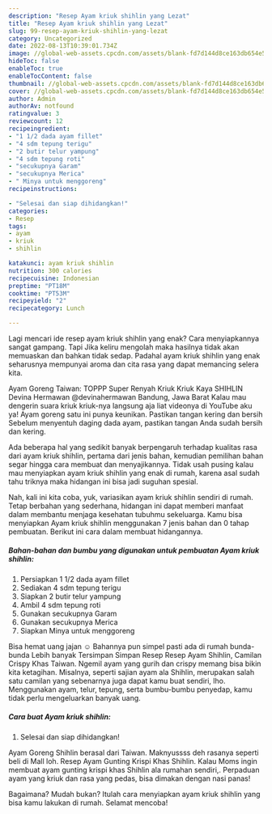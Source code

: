 ```yaml
---
description: "Resep Ayam kriuk shihlin yang Lezat"
title: "Resep Ayam kriuk shihlin yang Lezat"
slug: 99-resep-ayam-kriuk-shihlin-yang-lezat
category: Uncategorized
date: 2022-08-13T10:39:01.734Z
image: //global-web-assets.cpcdn.com/assets/blank-fd7d144d8ce163db654e5a02c40b08a2775adb7897d16e4062681dc7e1b2800f.png
hideToc: false
enableToc: true
enableTocContent: false
thumbnail: //global-web-assets.cpcdn.com/assets/blank-fd7d144d8ce163db654e5a02c40b08a2775adb7897d16e4062681dc7e1b2800f.png
cover: //global-web-assets.cpcdn.com/assets/blank-fd7d144d8ce163db654e5a02c40b08a2775adb7897d16e4062681dc7e1b2800f.png
author: Admin
authorAv: notfound
ratingvalue: 3
reviewcount: 12
recipeingredient:
- "1 1/2 dada ayam fillet"
- "4 sdm tepung terigu"
- "2 butir telur yampung"
- "4 sdm tepung roti"
- "secukupnya Garam"
- "secukupnya Merica"
- " Minya untuk menggoreng"
recipeinstructions:

- "Selesai dan siap dihidangkan!"
categories:
- Resep
tags:
- ayam
- kriuk
- shihlin

katakunci: ayam kriuk shihlin 
nutrition: 300 calories
recipecuisine: Indonesian
preptime: "PT18M"
cooktime: "PT53M"
recipeyield: "2"
recipecategory: Lunch

---
```



Lagi mencari ide resep ayam kriuk shihlin yang enak? Cara menyiapkannya sangat gampang. Tapi Jika keliru mengolah maka hasilnya tidak akan memuaskan dan bahkan tidak sedap. Padahal ayam kriuk shihlin yang enak seharusnya mempunyai aroma dan cita rasa yang dapat memancing selera kita.


Ayam Goreng Taiwan: TOPPP Super Renyah Kriuk Kriuk Kaya SHIHLIN Devina Hermawan @devinahermawan Bandung, Jawa Barat Kalau mau dengerin suara kriuk kriuk-nya langsung aja liat videonya di YouTube aku ya! Ayam goreng satu ini punya keunikan. Pastikan tangan kering dan bersih Sebelum menyentuh daging dada ayam, pastikan tangan Anda sudah bersih dan kering.

Ada beberapa hal yang sedikit banyak berpengaruh terhadap kualitas rasa dari ayam kriuk shihlin, pertama dari jenis bahan, kemudian pemilihan bahan segar hingga cara membuat dan menyajikannya. Tidak usah pusing kalau mau menyiapkan ayam kriuk shihlin yang enak di rumah, karena asal sudah tahu triknya maka hidangan ini bisa jadi suguhan spesial.


Nah, kali ini kita coba, yuk, variasikan ayam kriuk shihlin sendiri di rumah. Tetap berbahan yang sederhana, hidangan ini dapat memberi manfaat dalam membantu menjaga kesehatan tubuhmu sekeluarga. Kamu bisa menyiapkan Ayam kriuk shihlin menggunakan 7 jenis bahan dan 0 tahap pembuatan. Berikut ini cara dalam membuat hidangannya.

<!--inarticleads1-->

##### Bahan-bahan dan bumbu yang digunakan untuk pembuatan Ayam kriuk shihlin:

1. Persiapkan 1 1/2 dada ayam fillet
1. Sediakan 4 sdm tepung terigu
1. Siapkan 2 butir telur yampung
1. Ambil 4 sdm tepung roti
1. Gunakan secukupnya Garam
1. Gunakan secukupnya Merica
1. Siapkan  Minya untuk menggoreng


Bisa hemat uang jajan ☺️ Bahannya pun simpel pasti ada di rumah bunda-bunda Lebih banyak Tersimpan Simpan Resep Resep Ayam Shihlin, Camilan Crispy Khas Taiwan. Ngemil ayam yang gurih dan crispy memang bisa bikin kita ketagihan. Misalnya, seperti sajian ayam ala Shihlin, merupakan salah satu camilan yang sebenarnya juga dapat kamu buat sendiri, lho. Menggunakan ayam, telur, tepung, serta bumbu-bumbu penyedap, kamu tidak perlu mengeluarkan banyak uang. 

<!--inarticleads2-->

##### Cara buat Ayam kriuk shihlin:


1. Selesai dan siap dihidangkan!

Ayam Goreng Shihlin berasal dari Taiwan. Maknyussss deh rasanya seperti beli di Mall loh. Resep Ayam Gunting Krispi Khas Shihlin. Kalau Moms ingin membuat ayam gunting krispi khas Shihlin ala rumahan sendiri,. Perpaduan ayam yang kriuk dan rasa yang pedas, bisa dimakan dengan nasi panas! 

Bagaimana? Mudah bukan? Itulah cara menyiapkan ayam kriuk shihlin yang bisa kamu lakukan di rumah. Selamat mencoba!

